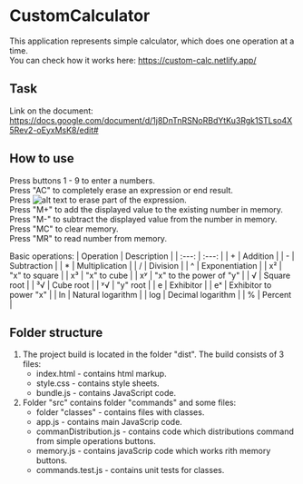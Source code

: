 # CustomCalculator

This application represents simple calculator, which does one operation at a time. \
You can check how it works here: https://custom-calc.netlify.app/

## Task

Link on the document: https://docs.google.com/document/d/1j8DnTnRSNoRBdYtKu3Rgk1STLso4X5Rev2-oEyxMsK8/edit#

## How to use

Press buttons 1 - 9 to enter a numbers. \
Press "AC" to completely erase an expression or end result. \
Press ![alt text](https://img.icons8.com/ios-glyphs/12/ffffff/clear-symbol.png) to erase part of the expression. \
Press "M+" to add the displayed value to the existing number in memory. \
Press "M-" to subtract the displayed value from the number in memory. \
Press "MC" to clear memory. \
Press "MR" to read number from memory.

Basic operations:
| Operation | Description |
| :---: | :---: |
| + | Addition |
| - | Subtraction |
| * | Multiplication |
| / | Division |
| ^ | Exponentiation |
| x² | "x" to square |
| x³ | "x" to cube |
| xʸ | "x" to the power of "y" |
| √ | Square root |
| ³√ | Cube root |
| ʸ√ | "y" root |
| e | Exhibitor |
| eˣ | Exhibitor to power "x" |
| ln | Natural logarithm |
| log | Decimal logarithm |
| % | Percent |

## Folder structure

1. The project build is located in the folder "dist". The build consists of 3 files: 
    * index.html - contains html markup. 
    * style.css - contains style sheets. 
    * bundle.js - contains JavaScript code.  
2. Folder "src" contains folder "commands" and some files: 
    * folder "classes" - contains files with classes.
    * app.js - contains main JavaScrip code.
    * commanDistribution.js - contains code which distributions command from simple operations buttons.
    * memory.js - contains javaScrip code which works rith memory buttons.
    * commands.test.js - contains unit tests for classes.